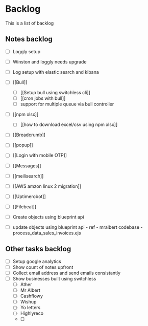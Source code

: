 # Backlog
This is a list of backlog

## Notes backlog

- [ ] Loggly setup
- [ ] Winston and loggly needs upgrade
- [ ] Log setup with elastic search and kibana 
- [ ] [[Bull]]
	- [ ] [[Setup bull using switchless cli]]
	- [ ] [[cron jobs with bull]]
	- [ ] support for multiple queue via bull controller
- [ ] [[npm xlsx]]
	- [ ] [[how to download excel/csv using npm xlsx]]
- [ ] [[Breadcrumb]]
- [ ] [[popup]]
- [ ] [[Login with mobile OTP]]
- [ ] [[Messages]]
- [ ] [[meilisearch]]
- [ ] [[AWS amzon linux 2 migration]]
- [ ] [[Uptimerobot]]
- [ ] [[Filebeat]]
- [ ] Create objects using blueprint api
- [ ] update objects using blueprint api - ref - mralbert codebase - process_data_sales_invoices.ejs


## Other tasks backlog
- [ ] Setup google analytics 
- [ ] Show count of notes upfront
- [ ] Collect email address and send emails consistantly 
- [ ] Show businesses built using switchless
	- [ ] Ather 
	- [ ] Mr Albert 
	- [ ] Cashflowy 
	- [ ] Wishup
	- [ ] Yo letters
	- [ ] Highlyreco
	- [ ] 


